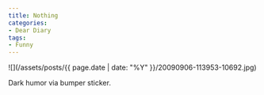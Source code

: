 ```yaml
---
title: Nothing
categories:
- Dear Diary
tags:
- Funny
---
```


![](/assets/posts/{{ page.date | date: "%Y" }}/20090906-113953-10692.jpg)
  



Dark humor via bumper sticker.
